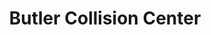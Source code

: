 ---
title: "Butler Collision Center"
url: /ellisville/butler-collision-center/
shop: Autowerkstatt
---